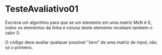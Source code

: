 # TesteAvaliativo01

Escreva um algoritmo para que se um elemento em uma matriz MxN é 0, todos os elementos da linha e coluna deste elemento recebam também o valor 0.


 

O código deve avaliar qualquer possível “zero” de uma matriz de input, não só o primeiro.
